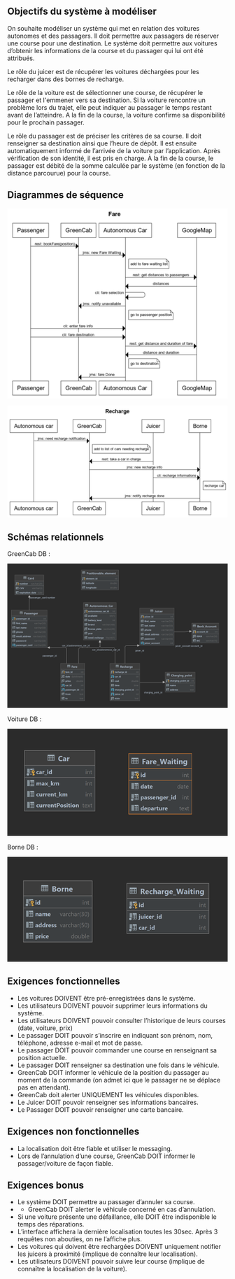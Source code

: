 ## Objectifs du système à modéliser

On souhaite modéliser un système qui met en relation des voitures autonomes et des passagers. Il doit permettre aux passagers de réserver une course pour une destination. Le système doit permettre aux voitures d’obtenir les informations de la course et du passager qui lui ont été attribués.

Le rôle du juicer est de récupérer les voitures déchargées pour les recharger dans des bornes de recharge.

Le rôle de la voiture est de sélectionner une course, de récupérer le passager et l'emmener vers sa destination. Si la voiture rencontre un problème lors du trajet, elle peut indiquer au passager le temps restant avant de l’atteindre. A la fin de la course, la voiture confirme sa disponibilité pour le prochain passager.

Le rôle du passager est de préciser les critères de sa course. Il doit renseigner sa destination ainsi que l’heure de dépôt. Il est ensuite automatiquement informé de l’arrivée de la voiture par l’application. Après vérification de son identité, il est pris en charge. À la fin de la course, le passager est débité de la somme calculée par le système (en fonction de la distance parcourue) pour la course.

## Diagrammes de séquence

![](diagramSeqFare.png)

![](diagramSeqRecharge.png)

## Schémas relationnels

GreenCab DB :

![](EER_GreenCab.png)

Voiture DB :

![](EER_Voiture.png)

Borne DB :

![](EER_Borne.png)

## Exigences fonctionnelles

* Les voitures DOIVENT être pré-enregistrées dans le système.
* Les utilisateurs DOIVENT pouvoir supprimer leurs informations du système.
* Les utilisateurs DOIVENT pouvoir consulter l’historique de leurs courses (date, voiture, prix)
* Le passager DOIT pouvoir s’inscrire en indiquant son prénom, nom, téléphone, adresse e-mail et mot de passe.
* Le passager DOIT pouvoir commander une course en renseignant sa position actuelle.
* Le passager DOIT renseigner sa destination une fois dans le véhicule.
* GreenCab DOIT informer le véhicule de la position du passager au moment de la commande (on admet ici que le passager ne se déplace pas en attendant).
* GreenCab doit alerter UNIQUEMENT les véhicules disponibles.
* Le Juicer DOIT pouvoir renseigner ses informations bancaires.
* Le Passager DOIT pouvoir renseigner une carte bancaire.

## Exigences non fonctionnelles

* La localisation doit être fiable et utiliser le messaging.
* Lors de l’annulation d’une course, GreenCab DOIT informer le passager/voiture de façon fiable.

## Exigences bonus

* Le système DOIT permettre au passager d’annuler sa course.
* * GreenCab DOIT alerter le véhicule concerné en cas d’annulation.
* Si une voiture présente une défaillance, elle DOIT être indisponible le temps des réparations.
* L’interface affichera la dernière localisation toutes les 30sec. Après 3 requêtes non abouties, on ne l’affiche plus.
* Les voitures qui doivent être rechargées DOIVENT uniquement notifier les juicers à proximité (implique de connaître leur localisation).
* Les utilisateurs DOIVENT pouvoir suivre leur course (implique de connaître la localisation de la voiture).